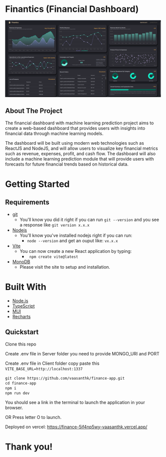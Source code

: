 # Finantics (Financial Dashboard)

![alt text](./client/src/assets/app_dashboard.png)

## About The Project

The financial dashboard with machine learning prediction project aims to create a web-based dashboard that provides users with insights into financial data through machine learning models.

The dashboard will be built using modern web technologies such as ReactJS and NodeJS, and will allow users to visualize key financial metrics such as revenue, expenses, profit, and cash flow. The dashboard will also include a machine learning prediction module that will provide users with forecasts for future financial trends based on historical data.

# Getting Started

## Requirements

- [git](https://git-scm.com/book/en/v2/Getting-Started-Installing-Git)
  - You'll know you did it right if you can run `git --version` and you see a response like `git version x.x.x`
- [Nodejs](https://nodejs.org/en/)
  - You'll know you've installed nodejs right if you can run:
    - `node --version` and get an ouput like: `vx.x.x`
- [Vite](https://vitejs.dev/)
  - You can now create a new React application by typing:
    - ` npm create vite@latest`
- [MonoDB](https://www.mongodb.com/)
  - Please visit the site to setup and installation.

# Built With

- [Node.js](https://nodejs.org/en/)
- [TypeScript](https://www.typescriptlang.org/)
- [MUI](https://mui.com/)
- [Recharts](https://recharts.org/en-US/examples)

## Quickstart

Clone this repo

Create .env file in Server folder you need to provide MONGO_URI and PORT

Create .env file in Client folder copy paste this `VITE_BASE_URL=http://localhost:1337`

```
git clone https://github.com/vaasanthk/finance-app.git
cd finance-app
npm i
npm run dev
```

You should see a link in the terminal to launch the application in your browser.

OR Press letter O to launch.

Deployed on vercel:
https://finance-5if4np5wy-vaasanthk.vercel.app/


# Thank you!
